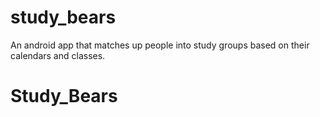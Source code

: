 # study_bears
An android app that matches up people into study groups based on their calendars and classes. 
# Study_Bears
